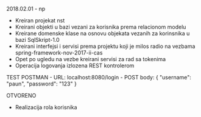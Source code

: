 2018.02.01 - np

  - Kreiran projekat nst 
  - Kreirani objekti u bazi vezani za korisnika prema relacionom modelu
  - Kreirane domenske klase na osnovu objekata vezanih za korinsnika u bazi SqlSkript-1.0
  - Kreirani interfejsi i servisi prema projektu koji je milos radio na vezbama spring-framework-nov-2017-ii-cas
  - Opet po ugledu na vezbe kreirani servisi za rad sa tokenima
  - Operacija logovanja izlozena REST kontrolerom

  TEST
    POSTMAN
    - URL: localhost:8080/login
    - POST body: {
	    "username": "paun",
	    "password": "123"
      }
      
  OTVORENO
  - Realizacija rola korisnika
  
